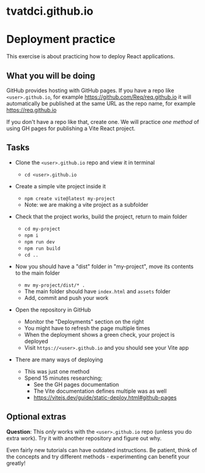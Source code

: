 # tvatdci.github.io

# Deployment practice

This exercise is about practicing how to deploy React applications.

## What you will be doing

GitHub provides hosting with GitHub pages. If you have a repo like `<user>.github.io`, for example https://github.com/Req/req.github.io it will automatically be published at the same URL as the repo name, for example https://req.github.io

If you don't have a repo like that, create one. We will practice _one method_ of using GH pages for publishing a Vite React project.

## Tasks

- Clone the `<user>.github.io` repo and view it in terminal
    - `cd <user>.github.io`

- Create a simple vite project inside it
    - `npm create vite@latest my-project`
    - Note: we are making a vite project as a subfolder

- Check that the project works, build the project, return to main folder
    - `cd my-project`
    - `npm i`
    - `npm run dev`
    - `npm run build`
    - `cd ..`

- Now you should have a "dist" folder in "my-project", move its contents to the main folder
    - `mv my-project/dist/* .`
    - The main folder should have `index.html` and `assets` folder
    - Add, commit and push your work

- Open the repository in GitHub
    - Monitor the "Deployments" section on the right
    - You might have to refresh the page multiple times
    - When the deployment shows a green check, your project is deployed
    - Visit `https://<user>.github.io` and you should see your Vite app

- There are many ways of deploying
    - This was just one method
    - Spend 15 minutes researching;
        - See the GH pages documentation
        - The Vite documentation defines multiple was as well
        - https://vitejs.dev/guide/static-deploy.html#github-pages

## Optional extras

**Question**: This _only_ works with the `<user>.github.io` repo (unless you do extra work). Try it with another repository and figure out why.

Even fairly new tutorials can have outdated instructions. Be patient, think of the concepts and try different methods - experimenting can benefit your greatly!
